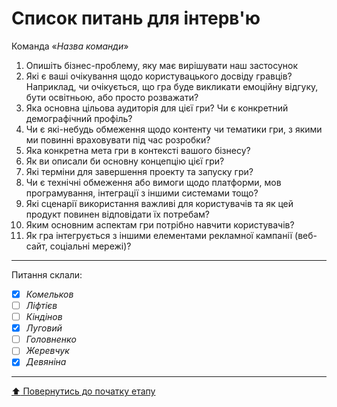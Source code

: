 # Список питань для інтерв'ю
Команда «*Назва команди*»

1. Опишіть бізнес-проблему, яку має вирішувати наш застосунок
2. Які є ваші очікування щодо користувацького досвіду гравців? Наприклад, чи очікується, що гра буде викликати емоційну відгуку, бути освітньою, або просто розважати?
3. Яка основна цільова аудиторія для цієї гри? Чи є конкретний демографічний профіль?
4. Чи є які-небудь обмеження щодо контенту чи тематики гри, з якими ми повинні враховувати під час розробки?
5. Яка конкретна мета гри в контексті вашого бізнесу?
6. Як ви описали би основну концепцію цієї гри?
7. Які терміни для завершення проекту та запуску гри?
8. Чи є технічні обмеження або вимоги щодо платформи, мов програмування, інтеграції з іншими системами тощо?
9. Які сценарії використання важливі для користувачів та як цей продукт повинен відповідати їх потребам?
10. Яким основним аспектам гри потрібно навчити користувачів?
11. Як гра інтегрується з іншими елементами рекламної кампанії (веб-сайт, соціальні мережі)?

---
Питання склали:			

- [X] *Комельков*
- [ ] *Ліфтієв*
- [ ] *Кіндінов*
- [X] *Луговий*
- [ ] *Головненко*
- [ ] *Жеревчук*
- [x] *Девяніна*
---
[:arrow_up: Повернутись до початку етапу](/docs/1.Envisioning/README.md)
